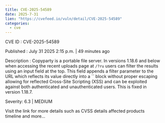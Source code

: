 ```yaml
--- 
title: CVE-2025-54589
date: 2025-7-31
lien: "https://cvefeed.io/vuln/detail/CVE-2025-54589"
categories:
  - cve
---
```


CVE ID : CVE-2025-54589

Published :  July 31
2025
2:15 p.m. | 49 minutes ago

Description : Copyparty is a portable file server. In versions 1.18.6 and below
when accessing the recent uploads page at `/?ru`
users can filter the results using an input field at the top. This field appends a filter parameter to the URL
which reflects its value directly into a `` block without proper escaping
allowing for reflected Cross-Site Scripting (XSS) and can be exploited against both authenticated and unauthenticated users. This is fixed in version 1.18.7.

Severity: 6.3 | MEDIUM

Visit the link for more details
such as CVSS details
affected products
timeline
and more...
